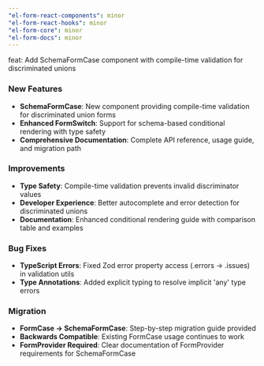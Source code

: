 ```yaml
---
"el-form-react-components": minor
"el-form-react-hooks": minor
"el-form-core": minor
"el-form-docs": minor
---
```


feat: Add SchemaFormCase component with compile-time validation for discriminated unions

### New Features

- **SchemaFormCase**: New component providing compile-time validation for discriminated union forms
- **Enhanced FormSwitch**: Support for schema-based conditional rendering with type safety
- **Comprehensive Documentation**: Complete API reference, usage guide, and migration path

### Improvements

- **Type Safety**: Compile-time validation prevents invalid discriminator values
- **Developer Experience**: Better autocomplete and error detection for discriminated unions
- **Documentation**: Enhanced conditional rendering guide with comparison table and examples

### Bug Fixes

- **TypeScript Errors**: Fixed Zod error property access (.errors → .issues) in validation utils
- **Type Annotations**: Added explicit typing to resolve implicit 'any' type errors

### Migration

- **FormCase → SchemaFormCase**: Step-by-step migration guide provided
- **Backwards Compatible**: Existing FormCase usage continues to work
- **FormProvider Required**: Clear documentation of FormProvider requirements for SchemaFormCase
